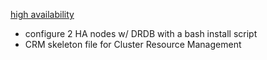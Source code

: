 [high availability](https://github.com/bostonaustin/public/blob/master/high%20availabilty/crm.skel)
- configure 2 HA nodes w/ DRDB with a bash install script
- CRM skeleton file for Cluster Resource Management
